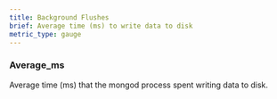 ```yaml
---
title: Background Flushes
brief: Average time (ms) to write data to disk
metric_type: gauge
---
```


### Average_ms

Average time (ms) that the mongod process spent writing data to disk.
